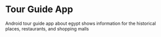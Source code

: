 # Tour Guide App
 Android tour guide app about egypt shows information for the historical places, restaurants, and shopping malls
